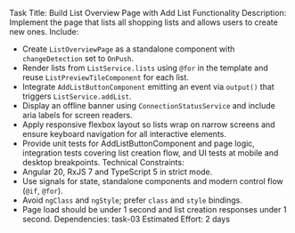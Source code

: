 Task Title: Build List Overview Page with Add List Functionality
Description: Implement the page that lists all shopping lists and allows users to create new ones.
Include:
- Create `ListOverviewPage` as a standalone component with `changeDetection` set to `OnPush`.
- Render lists from `ListService.lists` using `@for` in the template and reuse `ListPreviewTileComponent` for each list.
- Integrate `AddListButtonComponent` emitting an event via `output()` that triggers `ListService.addList`.
- Display an offline banner using `ConnectionStatusService` and include aria labels for screen readers.
- Apply responsive flexbox layout so lists wrap on narrow screens and ensure keyboard navigation for all interactive elements.
- Provide unit tests for AddListButtonComponent and page logic, integration tests covering list creation flow, and UI tests at mobile and desktop breakpoints.
Technical Constraints:
- Angular 20, RxJS 7 and TypeScript 5 in strict mode.
- Use signals for state, standalone components and modern control flow (`@if`, `@for`).
- Avoid `ngClass` and `ngStyle`; prefer `class` and `style` bindings.
- Page load should be under 1 second and list creation responses under 1 second.
Dependencies: task-03
Estimated Effort: 2 days
